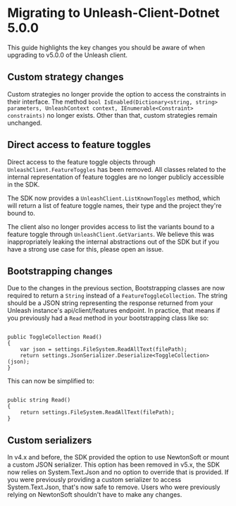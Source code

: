 # Migrating to Unleash-Client-Dotnet 5.0.0

This guide highlights the key changes you should be aware of when upgrading to v5.0.0 of the Unleash client.

## Custom strategy changes

Custom strategies no longer provide the option to access the constraints in their interface. The method `bool IsEnabled(Dictionary<string, string> parameters, UnleashContext context, IEnumerable<Constraint> constraints)` no longer exists. Other than that, custom strategies remain unchanged.

## Direct access to feature toggles

Direct access to the feature toggle objects through `UnleashClient.FeatureToggles` has been removed. All classes related to the internal representation of feature toggles are no longer publicly accessible in the SDK.

The SDK now provides a `UnleashClient.ListKnownToggles` method, which will return a list of feature toggle names, their type and the project they're bound to.

The client also no longer provides access to list the variants bound to a feature toggle through `UnleashClient.GetVariants`. We believe this was inappropriately leaking the internal abstractions out of the SDK but if you have a strong use case for this, please open an issue.

## Bootstrapping changes

Due to the changes in the previous section, Bootstrapping classes are now required to return a `String` instead of a `FeatureToggleCollection`. The string should be a JSON string representing the response returned from your Unleash instance's api/client/features endpoint. In practice, that means if you previously had a `Read` method in your bootstrapping class like so:

``` dotnet

public ToggleCollection Read()
{
    var json = settings.FileSystem.ReadAllText(filePath);
    return settings.JsonSerializer.Deserialize<ToggleCollection>(json);
}

```

This can now be simplified to:

``` dotnet

public string Read()
{
    return settings.FileSystem.ReadAllText(filePath);
}

```

## Custom serializers

In v4.x and before, the SDK provided the option to use NewtonSoft or mount a custom JSON serializer. This option has been removed in v5.x, the SDK now relies on System.Text.Json and no option to override that is provided. If you were previously providing a custom serializer to access System.Text.Json, that's now safe to remove. Users who were previously relying on NewtonSoft shouldn't have to make any changes.